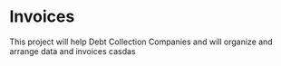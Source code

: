 # Invoices
This project will help Debt Collection Companies and will organize and arrange data and invoices
casdas
